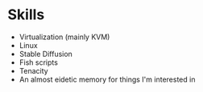 # Skills
- Virtualization (mainly KVM)
- Linux
- Stable Diffusion
- Fish scripts
- Tenacity
- An almost eidetic memory for things I'm interested in
